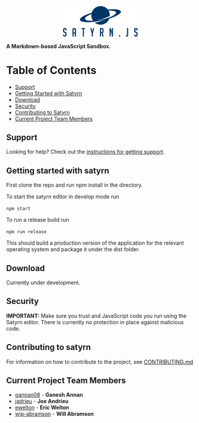 <p align="center">
  <img
    src="./logos/SatyrnJs-cropped.jpg"
    width="200"
  />
</p>

**A Markdown-based JavaScript Sandbox.**


# Table of Contents

* [Support](#support)
* [Getting Started with Satyrn](#getting-started-with-satyrn)
* [Download](#download)
* [Security](#security)
* [Contributing to Satyrn](#contributing-to-satyrn)
* [Current Project Team Members](#current-project-team-members)

## Support

Looking for help? Check out the
[instructions for getting support](.github/SUPPORT.md).


## Getting started with satyrn

First clone the repo and run npm install in the directory.

To start the satyrn editor in develop mode run 

``npm start``

To run a release build run

``npm run release``

This should build a production version of the application for the relevant operating system and package it under the dist folder.

## Download

Currently under development.

## Security

**IMPORTANT:** Make sure you trust and JavaScript code you run using the Satyrn editor. There is currently no protection in place against malicious code.


## Contributing to satyrn

For information on how to contribute to the project, see [CONTRIBUTING.md](./contributing.md)

## Current Project Team Members

* [gannan08](https://github.com/gannan08) - **Ganesh Annan**
* [jadrieu](https://github.com/jandrieu) - **Joe Andrieu**
* [ewelton](https://github.com/ewelton) - **Eric Welton**
* [wip-abramson](https://github.com/wip-abramson) - **Will Abramson**
